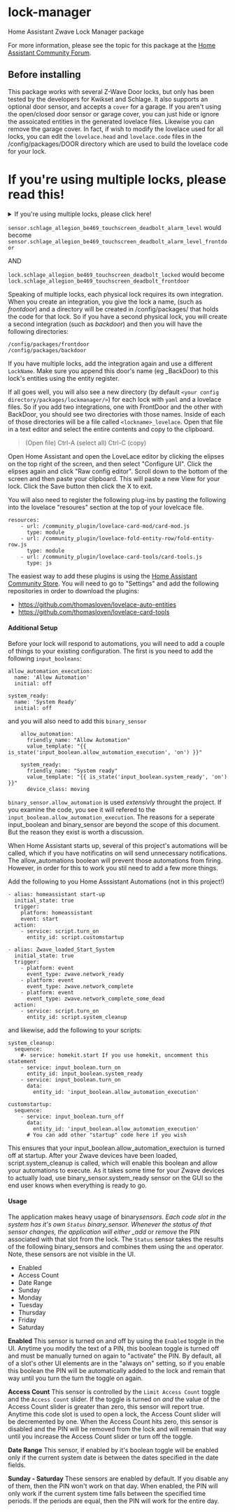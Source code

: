 # lock-manager

Home Assistant Zwave Lock Manager package

For more information, please see the topic for this package at the [Home Assistant Community Forum](https://community.home-assistant.io/t/simplified-zwave-lock-manager/126765).

## Before installing

This package works with several Z-Wave Door locks, but only has been tested by the developers for Kwikset and Schlage.  It also supports an optional door sensor, and accepts a `cover` for a garage. If you aren't using the open/closed door sensor or garage cover, you can just hide or ignore the assoicated entities in the generated lovelace files. Likewise you can remove the garage cover. In fact, if wish to modify the lovelace used for all locks, you can edit the `lovelace.head` and `lovelace.code` files in the /config/packages/DOOR directory which are used to build the lovelace code for your lock.

# If you're using multiple locks, please read this!
<details>
  <summary>If you're using multiple locks, please click here!</summary>
  
After you add your devices (Zwave lock, door sensor) to your Z-Wvave network via the inlusion mode, you should consider using the Home Assistant Entity Registry and rename each entity that belongs to the lock device and append `_LOCKNAME` to it. For example, if you are calling your lock `FrontDoor`, you will want to append \_FrontDoor to each entity of the lock device.  This isn't necessary, but it will make it easier to understand which entities belong to which locks.  This is especially true if you are using multiple locks.

  
  ## Heading
  1. A numbered
  2. list
     * With some
     * Sub bullets
</details>

`sensor.schlage_allegion_be469_touchscreen_deadbolt_alarm_level`
would become
`sensor.schlage_allegion_be469_touchscreen_deadbolt_alarm_level_frontdoor`

AND

`lock.schlage_allegion_be469_touchscreen_deadbolt_locked`
would become
`lock.schlage_allegion_be469_touchscreen_deadbolt_frontdoor`


Speaking of multiple locks, each physical lock requires its own integration.  When you create an integration, you give the lock a name, (such as *frontdoor*) and a directory will be created in /config/packages/ that holds the code for that lock.  So if you have a second physical lock, you will create a second integration (such as *backdoor*) and then you will have the following directories:

    /config/packages/frontdoor
    /config/packages/backdoor


If you have multiple locks, add the integration again and use a different `LockName`. Make sure you append this door's name (eg \_BackDoor) to this lock's entities using the entity register.

If all goes well, you will also see a new directory (by default `<your config directory/packages/lockmanager/>`) for each lock with `yaml` and a lovelace files. So if you add two integrations, one with FrontDoor and the other with BackDoor, you should see two directories with those names. Inside of each of those directories will be a file called `<lockname>_lovelace`. Open that file in a text editor and select the entire contents and copy to the clipboard.

> (Open file) Ctrl-A (select all) Ctrl-C (copy)

Open Home Assistant and open the LoveLace editor by clicking the elipses on the top right of the screen, and then select "Configure UI". Click the elipses again and click "Raw config editor". Scroll down to the bottom of the screen and then paste your clipboard. This will paste a new View for your lock. Click the Save button then click the X to exit.

You will also need to register the following plug-ins by pasting the following into the lovelace "resoures" section at the top of your lovelcace file.

    resources:
        - url: /community_plugin/lovelace-card-mod/card-mod.js
          type: module
        - url: /community_plugin/lovelace-fold-entity-row/fold-entity-row.js
          type: module
        - url: /community_plugin/lovelace-card-tools/card-tools.js
          type: js

The easiest way to add these plugins is using the [Home Assistant Community Store](https://community.home-assistant.io/t/custom-component-hacs/121727). You will need to go to "Settings" and add the following repositories in order to download the plugins:

- https://github.com/thomasloven/lovelace-auto-entities
- https://github.com/thomasloven/lovelace-card-tools

#### Additional Setup

Before your lock will respond to automations, you will need to add a couple of things to your existing configuration. The first is you need to add the following `input_booleans`:

```
allow_automation_execution:
  name: 'Allow Automation'
  initial: off

system_ready:
  name: 'System Ready'
  initial: off

```

and you will also need to add this `binary_sensor`

```
    allow_automation:
      friendly_name: "Allow Automation"
      value_template: "{{ is_state('input_boolean.allow_automation_execution', 'on') }}"

    system_ready:
      friendly_name: "System ready"
      value_template: "{{ is_state('input_boolean.system_ready', 'on') }}"
      device_class: moving
```

`binary_sensor.allow_automation` is used _extensivly_ throught the project. If you examine the code, you see it will refered to the `input_boolean.allow_automation_execution`. The reasons for a seperate input_boolean and binary_sensor are beyond the scope of this document. But the reason they exist is worth a discussion.

When Home Assistant starts up, several of this project's automations will be called, which if you have notificatins on will send unnecessary notifications. The allow_automations boolean will prevent those automations from firing. However, in order for this to work you stil need to add a few more things.

Add the following to you Home Asssistant Automations (not in this project!)

```
- alias: homeassistant start-up
  initial_state: true
  trigger:
    platform: homeassistant
    event: start
  action:
    - service: script.turn_on
      entity_id: script.customstartup

- alias: Zwave_loaded_Start_System
  initial_state: true
  trigger:
    - platform: event
      event_type: zwave.network_ready
    - platform: event
      event_type: zwave.network_complete
    - platform: event
      event_type: zwave.network_complete_some_dead
  action:
    - service: script.turn_on
      entity_id: script.system_cleanup
```

and likewise, add the following to your scripts:

```
system_cleanup:
  sequence:
    #- service: homekit.start If you use homekit, uncomment this statement
    - service: input_boolean.turn_on
      entity_id: input_boolean.system_ready
    - service: input_boolean.turn_on
      data:
        entity_id: 'input_boolean.allow_automation_execution'

customstartup:
  sequence:
    - service: input_boolean.turn_off
      data:
        entity_id: 'input_boolean.allow_automation_execution'
      # You can add other "startup" code here if you wish
```

This ensures that your input_boolean.allow_automation_exectuion is turned off at startup. After your Zwave devices have been loaded, script.system_cleanup is called, which will enable this boolean and allow your automations to execute. As it takes some time for your Zwave devices to actually load, use binary_sensor.system_ready sensor on the GUI so the end user knows when everything is ready to go.

#### Usage

The application makes heavy usage of binary*sensors. Each code slot in the system has it's own `Status` binary_sensor. Whenever the status of that sensor changes, the application will either \_add* or _remove_ the PIN associated with that slot from the lock. The `Status` sensor takes the results of the following binary_sensors and combines them using the `and` operator. Note, these sensors are not visible in the UI.

- Enabled
- Access Count
- Date Range
- Sunday
- Monday
- Tuesday
- Thursday
- Friday
- Saturday

**Enabled** This sensor is turned on and off by using the `Enabled` toggle in the UI. Anytime you modify the text of a PIN, this boolean toggle is turned off and must be manually turned on again to "activate" the PIN. By default, all of a slot's other UI elements are in the "always on" setting, so if you enable this boolean the PIN will be automatically added to the lock and remain that way until you turn the turn the toggle on again.

**Access Count** This sensor is controlled by the `Limit Access Count` toggle and the `Access Count` slider. If the toggle is turned on _and_ the value of the Access Count slider is greater than zero, this sensor will report true. Anytime this code slot is used to open a lock, the Access Count slider will be decremented by one. When the Access Count hits zero, this sensor is disabled and the PIN will be removed from the lock and will remain that way until you increase the Access Count slider or turn off the toggle.

**Date Range** This sensor, if enabled by it's boolean toggle will be enabled only if the current system date is between the dates specified in the date fields.

**Sunday - Saturday** These sensors are enabled by default. If you disable any of them, then the PIN won't work on that day. When enabled, the PIN will only work if the current system time falls between the specified time periods. If the periods are equal, then the PIN will work for the entire day.
